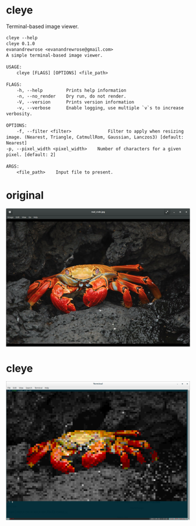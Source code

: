 # cleye

Terminal-based image viewer.

    cleye --help         
    cleye 0.1.0
    evanandrewrose <evanandrewrose@gmail.com>
    A simple terminal-based image viewer.
    
    USAGE:
        cleye [FLAGS] [OPTIONS] <file_path>
    
    FLAGS:
        -h, --help         Prints help information
        -n, --no_render    Dry run, do not render.
        -V, --version      Prints version information
        -v, --verbose      Enable logging, use multiple `v`s to increase verbosity.
    
    OPTIONS:
        -f, --filter <filter>              Filter to apply when resizing image. (Nearest, Triangle, CatmullRom, Gaussian, Lanczos3) [default: Nearest]
    -p, --pixel_width <pixel_width>    Number of characters for a given pixel. [default: 2]

    ARGS:
        <file_path>    Input file to present.

# original
![eog representation](/img/eog_screen.png?raw=true "Image captured via eog.")

# cleye
![cleye_representation](/img/tool_screen.png?raw=true "Image captured via cleye.")

